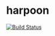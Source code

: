 # harpoon

[![Build Status](https://travis-ci.org/harpoon-emu/c64-hw.svg?branch=master)](https://travis-ci.org/harpoon-emu/c64-hw)

